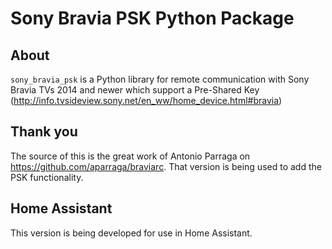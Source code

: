 # Sony Bravia PSK Python Package

## About

``sony_bravia_psk`` is a Python library for remote communication with Sony Bravia TVs 2014 and newer which support a Pre-Shared Key
(http://info.tvsideview.sony.net/en_ww/home_device.html#bravia)

## Thank you
The source of this is the great work of Antonio Parraga on https://github.com/aparraga/braviarc. That version is being used to
add the PSK functionality.

## Home Assistant
This version is being developed for use in Home Assistant.
